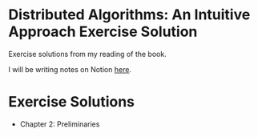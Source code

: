 # Distributed Algorithms: An Intuitive Approach Exercise Solution

Exercise solutions from my reading of the book.

I will be writing notes on Notion [here](https://www.notion.so/batterybanter/Distributed-Algorithms-by-Wan-Fokkink-835fa536089440488b1913aa4c1d3fb6).

# Exercise Solutions

- Chapter 2: Preliminaries
